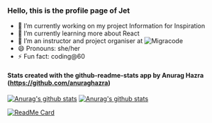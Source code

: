 ### Hello, this is the profile page of Jet

- 🔭 I’m currently working on my project Information for Inspiration
- 🌱 I’m currently learning more about React
- 👯 I’m an instructor and project organiser at ![Migracode](https://migracode.openculturalcenter.org)
- 😄 Pronouns: she/her
- ⚡ Fun fact: coding@60


#### Stats created with the github-readme-stats app by Anurag Hazra (https://github.com/anuraghazra)

[![Anurag's github stats](https://github-readme-stats.vercel.app/api/top-langs/?username=jethet&count_private=true&include_all_commits&show_icons=true&theme=cobalt)](https://github.com/jethet/github-readme-stats)
[![Anurag's github stats](https://github-readme-stats.vercel.app/api/?username=jethet&show_icons=true&theme=cobalt)](https://github.com/jethet/github-readme-stats)

[![ReadMe Card](https://github-readme-stats.vercel.app/api/pin/?username=jethet&repo=project-elevador)](https://github.com/anuraghazra/github-readme-stats)
